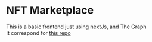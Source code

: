 # NFT Marketplace

This is a basic frontend just using nextJs, and The Graph <br/>
It correspond for [this repo](https://github.com/maikelordaz/Marketplace) <br/>
